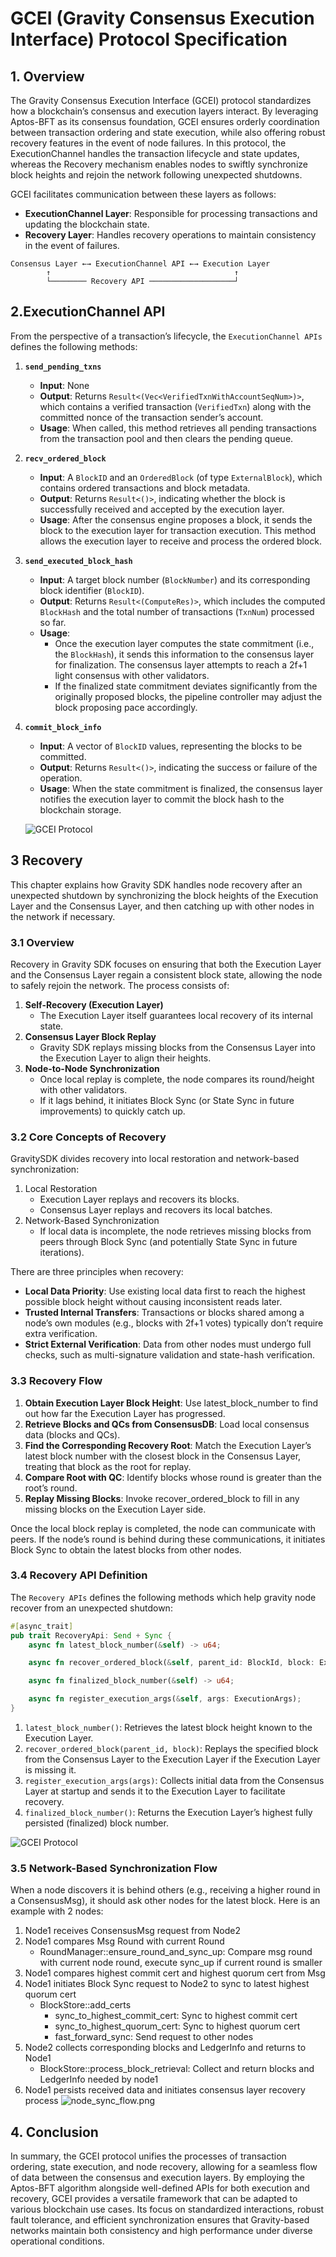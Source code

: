 # GCEI (Gravity Consensus Execution Interface) Protocol Specification

## 1. Overview

The Gravity Consensus Execution Interface (GCEI) protocol standardizes how a blockchain’s consensus and execution layers
interact. By leveraging Aptos-BFT as its consensus foundation, GCEI ensures orderly coordination between transaction
ordering and state execution, while also offering robust recovery features in the event of node failures. In this
protocol, the ExecutionChannel handles the transaction lifecycle and state updates, whereas the Recovery mechanism
enables nodes to swiftly synchronize block heights and rejoin the network following unexpected shutdowns.

GCEI facilitates communication between these layers as follows:

- **ExecutionChannel Layer**: Responsible for processing transactions and updating the blockchain state.
- **Recovery Layer**: Handles recovery operations to maintain consistency in the event of failures.

```text
Consensus Layer ←→ ExecutionChannel API ←→ Execution Layer
        ↑                                         ↑
        └──────── Recovery API ───────────────────┘
```

## 2.ExecutionChannel API

From the perspective of a transaction’s lifecycle, the `ExecutionChannel APIs` defines the following methods:

1. **`send_pending_txns`**

    - **Input**: None
    - **Output**: Returns `Result<(Vec<VerifiedTxnWithAccountSeqNum>)>`, which contains a verified
      transaction (`VerifiedTxn`) along with the committed nonce of the transaction sender’s account.
    - **Usage**: When called, this method retrieves all pending transactions from the transaction pool and then clears
      the pending queue.

2. **`recv_ordered_block`**

    - **Input**: A `BlockID` and an `OrderedBlock` (of type `ExternalBlock`), which contains ordered transactions and
      block metadata.
    - **Output**: Returns `Result<()>`, indicating whether the block is successfully received and accepted by the
      execution layer.
    - **Usage**: After the consensus engine proposes a block, it sends the block to the execution layer for transaction
      execution. This method allows the execution layer to receive and process the ordered block.

3. **`send_executed_block_hash`**

    - **Input**: A target block number (`BlockNumber`) and its corresponding block identifier (`BlockID`).
    - **Output**: Returns `Result<(ComputeRes)>`, which includes the computed `BlockHash` and the total number of
      transactions (`TxnNum`) processed so far.
    - **Usage**:
        - Once the execution layer computes the state commitment (i.e., the `BlockHash`), it sends this information to
          the consensus layer for finalization. The consensus layer attempts to reach a 2f+1 light consensus with other
          validators.
        - If the finalized state commitment deviates significantly from the originally proposed blocks, the pipeline
          controller may adjust the block proposing pace accordingly.

4. **`commit_block_info`**

    - **Input**: A vector of `BlockID` values, representing the blocks to be committed.
    - **Output**: Returns `Result<()>`, indicating the success or failure of the operation.
    - **Usage**: When the state commitment is finalized, the consensus layer notifies the execution layer to commit the
      block hash to the blockchain storage.

   ![GCEI Protocol](../assets/gcei_txn_lifecycle.png)

## 3 Recovery

This chapter explains how Gravity SDK handles node recovery after an unexpected shutdown by synchronizing the block
heights of the Execution Layer and the Consensus Layer, and then catching up with other nodes in the network if
necessary.

### 3.1 Overview

Recovery in Gravity SDK focuses on ensuring that both the Execution Layer and the Consensus Layer regain a consistent
block state, allowing the node to safely rejoin the network. The process consists of:

1. **Self-Recovery (Execution Layer)**
    - The Execution Layer itself guarantees local recovery of its internal state.
2. **Consensus Layer Block Replay**
    - Gravity SDK replays missing blocks from the Consensus Layer into the Execution Layer to align their heights.
3. **Node-to-Node Synchronization**
    - Once local replay is complete, the node compares its round/height with other validators.
    - If it lags behind, it initiates Block Sync (or State Sync in future improvements) to quickly catch up.

### 3.2 Core Concepts of Recovery

GravitySDK divides recovery into local restoration and network-based synchronization:

1. Local Restoration
    - Execution Layer replays and recovers its blocks.
    - Consensus Layer replays and recovers its local batches.
2. Network-Based Synchronization
    - If local data is incomplete, the node retrieves missing blocks from peers through Block Sync (and potentially
      State Sync in future iterations).

There are three principles when recovery:

- **Local Data Priority**: Use existing local data first to reach the highest possible block height without causing
  inconsistent reads later.
- **Trusted Internal Transfers**: Transactions or blocks shared among a node’s own modules (e.g., blocks with 2f+1
  votes) typically don’t require extra verification.
- **Strict External Verification**: Data from other nodes must undergo full checks, such as multi-signature validation
  and state-hash verification.

### 3.3 Recovery Flow

1. **Obtain Execution Layer Block Height**: Use latest_block_number to find out how far the Execution Layer has
   progressed.
2. **Retrieve Blocks and QCs from ConsensusDB**: Load local consensus data (blocks and QCs).
3. **Find the Corresponding Recovery Root**: Match the Execution Layer’s latest block number with the closest block in
   the Consensus Layer, treating that block as the root for replay.
4. **Compare Root with QC**: Identify blocks whose round is greater than the root’s round.
5. **Replay Missing Blocks**: Invoke recover_ordered_block to fill in any missing blocks on the Execution Layer side.

Once the local block replay is completed, the node can communicate with peers. If the node’s round is behind during
these communications, it initiates Block Sync to obtain the latest blocks from other nodes.

### 3.4 Recovery API Definition

The `Recovery APIs` defines the following methods which help gravity node recover from an unexpected shutdown:

```rust
#[async_trait]
pub trait RecoveryApi: Send + Sync {
    async fn latest_block_number(&self) -> u64;

    async fn recover_ordered_block(&self, parent_id: BlockId, block: ExternalBlock) -> Result<(), ExecError>;

    async fn finalized_block_number(&self) -> u64;

    async fn register_execution_args(&self, args: ExecutionArgs);
}
```

1. `latest_block_number()`: Retrieves the latest block height known to the Execution Layer.
2. `recover_ordered_block(parent_id, block)`: Replays the specified block from the Consensus Layer to the Execution
   Layer if the Execution Layer is missing it.
3. `register_execution_args(args)`: Collects initial data from the Consensus Layer at startup and sends it to the
   Execution Layer to facilitate recovery.
4. `finalized_block_number()`: Returns the Execution Layer’s highest fully persisted (finalized) block number.

![GCEI Protocol](../assets/recovery_flow.png)

### 3.5 Network-Based Synchronization Flow

When a node discovers it is behind others (e.g., receiving a higher round in a ConsensusMsg), it should ask other nodes
for the latest block. Here is an example with 2 nodes:

1. Node1 receives ConsensusMsg request from Node2
2. Node1 compares Msg Round with current Round
    - RoundManager::ensure_round_and_sync_up: Compare msg round with current node round, execute sync_up if current
      round is smaller
3. Node1 compares highest commit cert and highest quorum cert from Msg
4. Node1 initiates Block Sync request to Node2 to sync to latest highest quorum cert
    - BlockStore::add_certs
        - sync_to_highest_commit_cert: Sync to highest commit cert
        - sync_to_highest_quorum_cert: Sync to highest quorum cert
        - fast_forward_sync: Send request to other nodes
5. Node2 collects corresponding blocks and LedgerInfo and returns to Node1
    - BlockStore::process_block_retrieval: Collect and return blocks and LedgerInfo needed by node1
6. Node1 persists received data and initiates consensus layer recovery process
   ![node_sync_flow.png](../assets/node_sync_flow.png)

## 4. Conclusion

In summary, the GCEI protocol unifies the processes of transaction ordering, state execution, and node recovery,
allowing for a seamless flow of data between the consensus and execution layers. By employing the Aptos-BFT algorithm
alongside well-defined APIs for both execution and recovery, GCEI provides a versatile framework that can be adapted to
various blockchain use cases. Its focus on standardized interactions, robust fault tolerance, and efficient
synchronization ensures that Gravity-based networks maintain both consistency and high performance under diverse
operational conditions.
